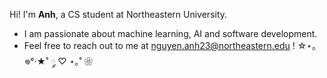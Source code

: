 Hi! I'm **Anh**, a CS student at Northeastern University.

- I am passionate about machine learning, AI and software development. 
- Feel free to reach out to me at nguyen.anh23@northeastern.edu !
☆⋆｡𖦹°‧★˚ ༘ ♡ ⋆｡˚ ❀



